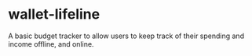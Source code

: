 # wallet-lifeline
A basic budget tracker to allow users to keep track of their spending and income offline, and online.
